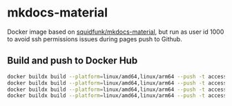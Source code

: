 # mkdocs-material

Docker image based on [squidfunk/mkdocs-material](https://hub.docker.com/r/squidfunk/mkdocs-material), but run as user id 1000 to avoid ssh permissions issues during pages push to Github.

## Build and push to Docker Hub

```bash
docker buildx build --platform=linux/amd64,linux/arm64 --push -t accesspc/mkdocs-material:9.5.26 .
docker buildx build --platform=linux/amd64,linux/arm64 --push -t accesspc/mkdocs-material:9.5 .
docker buildx build --platform=linux/amd64,linux/arm64 --push -t accesspc/mkdocs-material:9 .
docker buildx build --platform=linux/amd64,linux/arm64 --push -t accesspc/mkdocs-material:latest .
```
